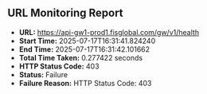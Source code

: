 ## URL Monitoring Report

- **URL:** https://api-gw1-prod1.fisglobal.com/gw/v1/health
- **Start Time:** 2025-07-17T16:31:41.824240
- **End Time:** 2025-07-17T16:31:42.101662
- **Total Time Taken:** 0.277422 seconds
- **HTTP Status Code:** 403
- **Status:** Failure
- **Failure Reason:** HTTP Status Code: 403
